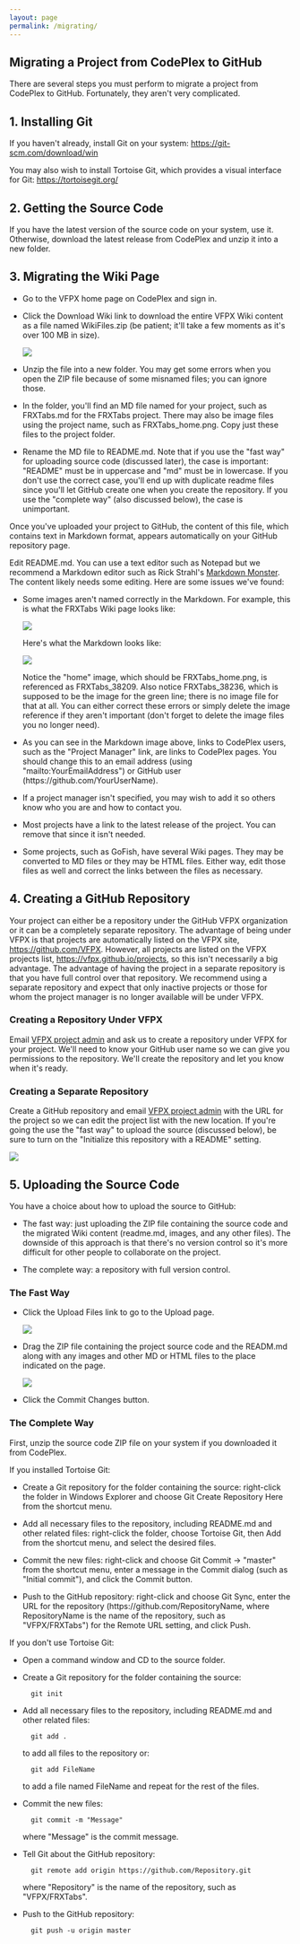 ```yaml
---
layout: page
permalink: /migrating/
---
```


## Migrating a Project from CodePlex to GitHub

There are several steps you must perform to migrate a project from CodePlex to GitHub. Fortunately, they aren't very complicated.

## 1. Installing Git

If you haven't already, install Git on your system: <a href="https://git-scm.com/download/win" target="_blank">https://git-scm.com/download/win</a>

You may also wish to install Tortoise Git, which provides a visual interface for Git: <a href="https://tortoisegit.org/" target="_blank">https://tortoisegit.org/</a>

## 2. Getting the Source Code

If you have the latest version of the source code on your system, use it. Otherwise, download the latest release from CodePlex and unzip it into a new folder.

## 3. Migrating the Wiki Page

* Go to the VFPX home page on CodePlex and sign in.

* Click the Download Wiki link to download the entire VFPX Wiki content as a file named WikiFiles.zip (be patient; it'll take a few moments as it's over 100 MB in size).

    ![](/images/DownloadWiki.png)

* Unzip the file into a new folder. You may get some errors when you open the ZIP file because of some misnamed files; you can ignore those.

* In the folder, you'll find an MD file named for your project, such as FRXTabs.md for the FRXTabs project. There may also be image files using the project name, such as FRXTabs_home.png. Copy just these files to the project folder.

* Rename the MD file to README.md. Note that if you use the "fast way" for uploading source code (discussed later), the case is important: "README" must be in uppercase and "md" must be in lowercase. If you don't use the correct case, you'll end up with duplicate readme files since you'll let GitHub create one when you create the repository. If you use the "complete way" (also discussed below), the case is unimportant.

Once you've uploaded your project to GitHub, the content of this file, which contains text in Markdown format, appears automatically on your GitHub repository page.

Edit README.md. You can use a text editor such as Notepad but we recommend a Markdown editor such as Rick Strahl's <a href="https://markdownmonster.west-wind.com/" target="_blank">Markdown Monster</a>. The content likely needs some editing. Here are some issues we've found:

* Some images aren't named correctly in the Markdown. For example, this is what the FRXTabs Wiki page looks like:

    ![](/images/BadImages.png)
    
    Here's what the Markdown looks like:
    
    ![](/images/BadImageReference.png)
        
    Notice the "home" image, which should be FRXTabs_home.png, is referenced as FRXTabs_38209. Also notice FRXTabs_38236, which is supposed to be the image for the green line; there is no image file for that at all. You can either correct these errors or simply delete the image reference if they aren't important (don't forget to delete the image files you no longer need).

* As you can see in the Markdown image above, links to CodePlex users, such as the "Project Manager" link, are links to CodePlex pages. You should change this to an email address (using "mailto:YourEmailAddress") or GitHub user (https:&#47;/github.com/YourUserName).

* If a project manager isn't specified, you may wish to add it so others know who you are and how to contact you.

* Most projects have a link to the latest release of the project. You can remove that since it isn't needed.

* Some projects, such as GoFish, have several Wiki pages. They may be converted to MD files or they may be HTML files. Either way, edit those files as well and correct the links between the files as necessary.

## 4. Creating a GitHub Repository

Your project can either be a repository under the GitHub VFPX organization or it can be a completely separate repository. The advantage of being under VFPX is that projects are automatically listed on the VFPX site, <a href="https://github.com/VFPX" target="_blank">https://github.com/VFPX</a>. However, all projects are listed on the VFPX projects list, <a href="https://github.com/VFPX" target="_blank">https://vfpx.github.io/projects</a>, so this isn't necessarily a big advantage. The advantage of having the project in a separate repository is that you have full control over that repository. We recommend using a separate repository and expect that only inactive projects or those for whom the project manager is no longer available will be under VFPX.

### Creating a Repository Under VFPX

Email [VFPX project admin](mailto:projects@vfx.org) and ask us to create a repository under VFPX for your project. We'll need to know your GitHub user name so we can give you permissions to the repository. We'll create the repository and let you know when it's ready.

### Creating a Separate Repository

Create a GitHub repository and email [VFPX project admin](mailto:projects@vfx.org) with the URL for the project so we can edit the project list with the new location. If you're going the use the "fast way" to upload the source (discussed below), be sure to turn on the "Initialize this repository with a README" setting.

![](/images/CreateRepo.png)

## 5. Uploading the Source Code

You have a choice about how to upload the source to GitHub:

* The fast way: just uploading the ZIP file containing the source code and the migrated Wiki content (readme.md, images, and any other files). The downside of this approach is that there's no version control so it's more difficult for other people to collaborate on the project.

* The complete way: a repository with full version control.

### The Fast Way

* Click the Upload Files link to go to the Upload page.

    ![](/images/UploadFiles.png)

* Drag the ZIP file containing the project source code and the READM.md along with any images and other MD or HTML files to the place indicated on the page.

    ![](/images/DragFiles.png)

* Click the Commit Changes button.

### The Complete Way

First, unzip the source code ZIP file on your system if you downloaded it from CodePlex.

If you installed Tortoise Git:

* Create a Git repository for the folder containing the source: right-click the folder in Windows Explorer and choose Git Create Repository Here from the shortcut menu.

* Add all necessary files to the repository, including README.md and other related files: right-click the folder, choose Tortoise Git, then Add from the shortcut menu, and select the desired files.

* Commit the new files: right-click and choose Git Commit -> "master" from the shortcut menu, enter a message in the Commit dialog (such as "Initial commit"), and click the Commit button.

* Push to the GitHub repository: right-click and choose Git Sync, enter the URL for the repository (https:&#47;/github.com/RepositoryName, where RepositoryName is the name of the repository, such as "VFPX/FRXTabs") for the Remote URL setting, and click Push.

If you don't use Tortoise Git:

* Open a command window and CD to the source folder.

* Create a Git repository for the folder containing the source:

        git init

* Add all necessary files to the repository, including README.md and other related files:

        git add .
    
    to add all files to the repository or:
    
        git add FileName
    
    to add a file named FileName and repeat for the rest of the files.

* Commit the new files:

        git commit -m "Message"
    
    where "Message" is the commit message.

* Tell Git about the GitHub repository:

        git remote add origin https://github.com/Repository.git
        
    where "Repository" is the name of the repository, such as "VFPX/FRXTabs".

* Push to the GitHub repository:

        git push -u origin master
